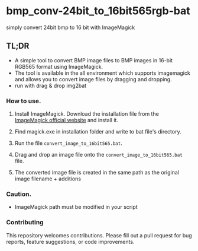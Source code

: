 # bmp_conv-24bit_to_16bit565rgb-bat
simply convert 24bit bmp to 16 bit with ImageMagick

## TL;DR
- A simple tool to convert BMP image files to BMP images in 16-bit RGB565 format using ImageMagick. 
- The tool is available in the all environment which supports imagemagick and allows you to convert image files by dragging and dropping.
- run with drag & drop img2bat

### How to use.

1. Install ImageMagick. Download the installation file from the [ImageMagick official website](https://imagemagick.org/script/download.php) and install it.

2. Find magick.exe in installation folder and write to bat file's directory.

3. Run the file `convert_image_to_16bit565.bat`.

4. Drag and drop an image file onto the `convert_image_to_16bit565.bat` file.

5. The converted image file is created in the same path as the original image filename + additions

### Caution.

- ImageMagick path must be modified in your script

### Contributing

This repository welcomes contributions. Please fill out a pull request for bug reports, feature suggestions, or code improvements.
